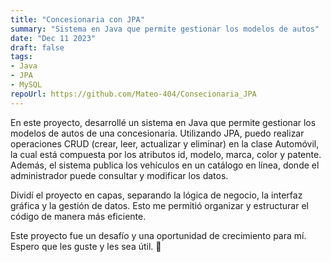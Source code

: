 ```yaml
---
title: "Concesionaria con JPA"
summary: "Sistema en Java que permite gestionar los modelos de autos"
date: "Dec 11 2023"
draft: false
tags:
- Java
- JPA
- MySQL
repoUrl: https://github.com/Mateo-404/Consecionaria_JPA
---
```


En este proyecto, desarrollé un sistema en Java que permite gestionar los modelos de autos de una concesionaria. Utilizando JPA, puedo realizar operaciones CRUD (crear, leer, actualizar y eliminar) en la clase Automóvil, la cual está compuesta por los atributos id, modelo, marca, color y patente. Además, el sistema publica los vehículos en un catálogo en línea, donde el administrador puede consultar y modificar los datos.

Dividí el proyecto en capas, separando la lógica de negocio, la interfaz gráfica y la gestión de datos. Esto me permitió organizar y estructurar el código de manera más eficiente.

Este proyecto fue un desafío y una oportunidad de crecimiento para mí. Espero que les guste y les sea útil. 🚗
